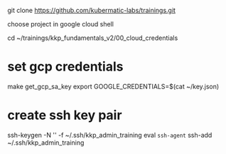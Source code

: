 
git clone https://github.com/kubermatic-labs/trainings.git 

<!-- TODO move subdir kkp_fundamentals to root -->
<!-- TODO rename tmp to .tmp -->

choose project in google cloud shell

<!-- TODO remove v2 -->
cd ~/trainings/kkp_fundamentals_v2/00_cloud_credentials
<!-- TODO maybe clone only subdir -->

# set gcp credentials
make get_gcp_sa_key
export GOOGLE_CREDENTIALS=$(cat ~/key.json)
<!-- TODO maybe move that stuff into secrets folder, also the kubeconfigs -->

# create ssh key pair
<!-- TODO put keys into secret folder? -->
ssh-keygen -N '' -f ~/.ssh/kkp_admin_training
eval `ssh-agent`
ssh-add ~/.ssh/kkp_admin_training
